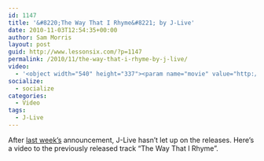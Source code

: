 ```yaml
---
id: 1147
title: '&#8220;The Way That I Rhyme&#8221; by J-Live'
date: 2010-11-03T12:54:35+00:00
author: Sam Morris
layout: post
guid: http://www.lessonsix.com/?p=1147
permalink: /2010/11/the-way-that-i-rhyme-by-j-live/
video:
  - '<object width="540" height="337"><param name="movie" value="http://www.youtube.com/v/KVh76QRL_Qs?fs=1&hl=en_GB"></param><param name="allowFullScreen" value="true"></param><param name="allowscriptaccess" value="always"></param><embed src="http://www.youtube.com/v/KVh76QRL_Qs?fs=1&hl=en_GB" type="application/x-shockwave-flash" width="540" height="337" allowscriptaccess="always" allowfullscreen="true"></embed></object>'
socialize:
  - socialize
categories:
  - Video
tags:
  - J-Live
---
```

After [last week&#8217;s](http://www.lessonsix.com/2010/10/j-live-to-release-album-teaser-next-month/) announcement, J-Live hasn&#8217;t let up on the releases. Here&#8217;s a video to the previously released track &#8220;The Way That I Rhyme&#8221;.